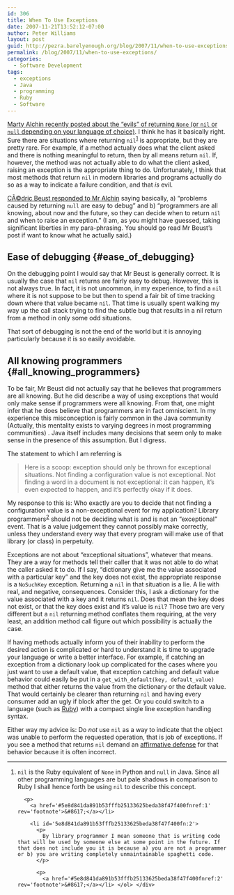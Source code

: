 ```yaml
---
id: 306
title: When To Use Exceptions
date: 2007-11-21T13:52:12-07:00
author: Peter Williams
layout: post
guid: http://pezra.barelyenough.org/blog/2007/11/when-to-use-exceptions/
permalink: /blog/2007/11/when-to-use-exceptions/
categories:
  - Software Development
tags:
  - exceptions
  - Java
  - programming
  - Ruby
  - Software
---
```

[Marty Alchin recently posted about the &#8220;evils&#8221; of returning `None` (or `nil` or `null` depending on your language of choice)](http://gulopine.gamemusic.org/2007/11/returning-none-is-evil.html). I think he has it basically right. Sure there are situations where returning `nil`<sup id='5e8d841da891b53fffb25133625beda38f47f400fnref:1'><a href='#5e8d841da891b53fffb25133625beda38f47f400fn:1' rel='footnote'>1</a></sup> is appropriate, but they are pretty rare. For example, if a method actually does what the client asked and there is nothing meaningful to return, then by all means return `nil`. If, however, the method was not actually able to do what the client asked, raising an exception is the appropriate thing to do. Unfortunately, I think that most methods that return `nil` in modern libraries and programs actually do so as a way to indicate a failure condition, and that _is_ evil.

[CÃ©dric Beust responded to Mr Alchin](http://beust.com/weblog/archives/000470.html) saying basically, a) &#8220;problems caused by returning `null` are easy to debug&#8221; and b) &#8220;programmers are all knowing, about now and the future, so they can decide when to return `nil` and when to raise an exception.&#8221; (I am, as you might have guessed, taking significant liberties in my para-phrasing. You should go read Mr Beust&#8217;s post if want to know what he actually said.)

## Ease of debugging {#ease_of_debugging}

On the debugging point I would say that Mr Beust is generally correct. It is usually the case that `nil` returns are fairly easy to debug. However, this is not always true. In fact, it is not uncommon, in my experience, to find a `nil` where it is not suppose to be but then to spend a fair bit of time tracking down where that value became `nil`. That time is usually spent walking my way up the call stack trying to find the subtle bug that results in a nil return from a method in only some odd situations.

That sort of debugging is not the end of the world but it is annoying particularly because it is so easily avoidable.

## All knowing programmers {#all_knowing_programmers}

To be fair, Mr Beust did not actually say that he believes that programmers are all knowing. But he did describe a way of using exceptions that would only make sense if programmers were all knowing. From that, one might infer that he does believe that programmers are in fact omniscient. In my experience this misconception is fairly common in the Java community (Actually, this mentality exists to varying degrees in most programming communities) . Java itself includes many decisions that seem only to make sense in the presence of this assumption. But I digress.

The statement to which I am referring is

> Here is a scoop: exception should only be thrown for exceptional situations. Not finding a configuration value is not exceptional. Not finding a word in a document is not exceptional: it can happen, it&#8217;s even expected to happen, and it&#8217;s perfectly okay if it does.

My response to this is: Who exactly are you to decide that not finding a configuration value is a non-exceptional event for my application? Library programmers<sup id='5e8d841da891b53fffb25133625beda38f47f400fnref:2'><a href='#5e8d841da891b53fffb25133625beda38f47f400fn:2' rel='footnote'>2</a></sup> should not be deciding what is and is not an &#8220;exceptional&#8221; event. That is a value judgement they cannot possibly make correctly, unless they understand every way that every program will make use of that library (or class) in perpetuity.

Exceptions are not about &#8220;exceptional situations&#8221;, whatever that means. They are a way for methods tell their caller that it was not able to do what the caller asked it to do. If I say, &#8220;dictionary give me the value associated with a particular key&#8221; and the key does not exist, the appropriate response is a `NoSuchKey` exception. Returning a `nil` in that situation is a lie. A lie with real, and negative, consequences. Consider this, I ask a dictionary for the value associated with a key and it returns `nil`. Does that mean the key does not exist, or that the key does exist and it&#8217;s value is `nil`? Those two are very different but a `nil` returning method conflates them requiring, at the very least, an addition method call figure out which possibility is actually the case.

If having methods actually inform you of their inability to perform the desired action is complicated or hard to understand it is time to upgrade your language or write a better interface. For example, if catching an exception from a dictionary look up complicated for the cases where you just want to use a default value, that exception catching and default value behavior could easily be put in a `get_with_default(key, default_value)` method that either returns the value from the dictionary or the default value. That would certainly be clearer than returning `nil` and having every consumer add an ugly if block after the get. Or you could switch to a language (such as [Ruby](http://ruby-lang.org)) with a compact single line exception handling syntax.

Either way my advice is: Do _not_ use `nil` as a way to indicate that the object was unable to perform the requested operation, that is job of exceptions. If you see a method that returns `nil` demand an [affirmative defense](http://en.wikipedia.org/wiki/Affirmative_defense) for that behavior because it is often incorrect.

<div class='footnotes'>
  <hr />
  
  <ol>
    <li id='5e8d841da891b53fffb25133625beda38f47f400fn:1'>
      <p>
        <code>nil</code> is the Ruby equivalent of <code>None</code> in Python and <code>null</code> in Java. Since all other programming languages are but pale shadows in comparison to Ruby I shall hence forth be using <code>nil</code> to describe this concept.
      </p>
      
      <p>
        <a href='#5e8d841da891b53fffb25133625beda38f47f400fnref:1' rev='footnote'>&#8617;</a></li> 
        
        <li id='5e8d841da891b53fffb25133625beda38f47f400fn:2'>
          <p>
            By library programmer I mean someone that is writing code that will be used by someone else at some point in the future. If that does not include you it is because a) you are not a programmer or b) you are writing completely unmaintainable spaghetti code.
          </p>
          
          <p>
            <a href='#5e8d841da891b53fffb25133625beda38f47f400fnref:2' rev='footnote'>&#8617;</a></li> </ol> </div>